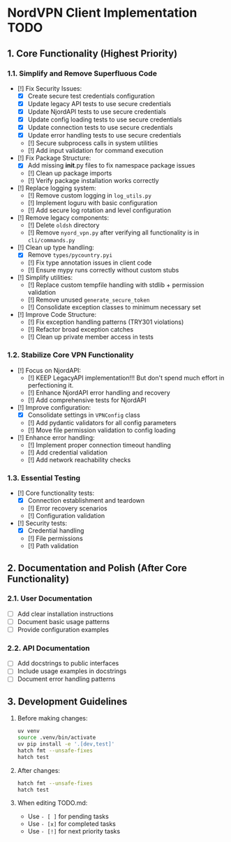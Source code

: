 # NordVPN Client Implementation TODO

## 1. Core Functionality (Highest Priority)

### 1.1. Simplify and Remove Superfluous Code
* [!] Fix Security Issues:
  + [x] Create secure test credentials configuration
  + [x] Update legacy API tests to use secure credentials
  + [x] Update NjordAPI tests to use secure credentials
  + [x] Update config loading tests to use secure credentials
  + [x] Update connection tests to use secure credentials
  + [x] Update error handling tests to use secure credentials
  + [!] Secure subprocess calls in system utilities
  + [!] Add input validation for command execution
* [!] Fix Package Structure:
  + [x] Add missing __init__.py files to fix namespace package issues
  + [!] Clean up package imports
  + [!] Verify package installation works correctly
* [!] Replace logging system:
  + [!] Remove custom logging in `log_utils.py`
  + [!] Implement loguru with basic configuration
  + [!] Add secure log rotation and level configuration
* [!] Remove legacy components:
  + [!] Delete `oldsh` directory
  + [!] Remove `nyord_vpn.py` after verifying all functionality is in `cli/commands.py`
* [!] Clean up type handling:
  + [x] Remove `types/pycountry.pyi`
  + [!] Fix type annotation issues in client code
  + [!] Ensure mypy runs correctly without custom stubs
* [!] Simplify utilities:
  + [!] Replace custom tempfile handling with stdlib + permission validation
  + [!] Remove unused `generate_secure_token`
  + [!] Consolidate exception classes to minimum necessary set
* [!] Improve Code Structure:
  + [!] Fix exception handling patterns (TRY301 violations)
  + [!] Refactor broad exception catches
  + [!] Clean up private member access in tests

### 1.2. Stabilize Core VPN Functionality
* [!] Focus on NjordAPI:
  + [!] KEEP LegacyAPI implementation!!! But don't spend much effort in perfectioning it. 
  + [!] Enhance NjordAPI error handling and recovery
  + [!] Add comprehensive tests for NjordAPI
* [!] Improve configuration:
  + [x] Consolidate settings in `VPNConfig` class
  + [!] Add pydantic validators for all config parameters
  + [!] Move file permission validation to config loading
* [!] Enhance error handling:
  + [!] Implement proper connection timeout handling
  + [!] Add credential validation
  + [!] Add network reachability checks

### 1.3. Essential Testing
* [!] Core functionality tests:
  + [x] Connection establishment and teardown
  + [!] Error recovery scenarios
  + [!] Configuration validation
* [!] Security tests:
  + [x] Credential handling
  + [!] File permissions
  + [!] Path validation

## 2. Documentation and Polish (After Core Functionality)

### 2.1. User Documentation
* [ ] Add clear installation instructions
* [ ] Document basic usage patterns
* [ ] Provide configuration examples

### 2.2. API Documentation
* [ ] Add docstrings to public interfaces
* [ ] Include usage examples in docstrings
* [ ] Document error handling patterns

## 3. Development Guidelines

1. Before making changes:
   ```bash
   uv venv
   source .venv/bin/activate
   uv pip install -e '.[dev,test]'
   hatch fmt --unsafe-fixes
   hatch test
   ```

2. After changes:
   ```bash
   hatch fmt --unsafe-fixes
   hatch test
   ```

3. When editing TODO.md:
   - Use `- [ ]` for pending tasks
   - Use `- [x]` for completed tasks
   - Use `- [!]` for next priority tasks 
